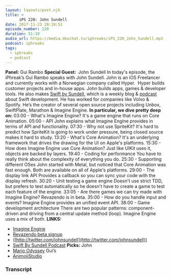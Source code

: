 ```yaml
---
layout: layouts/post.njk
title: >
      iPS 220: John Sundell
date: 2017-11-23 20:10:52
episode_number: 220
duration: 51:10
audio_url: https://media.devchat.tv/iphreaks/iPS_220_John_Sundell.mp3
podcast: iphreaks
tags: 
  - iphreaks
  - podcast
---
```


 **Panel:** Gui Rambo **Special Guest:&nbsp;** John Sundell In today's episode, the iPhreak’s Gui Rambo speaks with John Sundell. John is an iOS Freelancer and currently works with a Norwegian company called Hyper.&nbsp; Hyper builds customer projects and in-house apps. John builds apps, games & developer tools. He also makes [Swift by Sundell](https://www.swiftbysundell.com), which is a weekly blog & [podcast](https://www.swiftbysundell.com/podcast/) about Swift development. He has worked for companies like Volvo & Spotify. He’s the creator of several open source projects including Unbox, SwiftPlate, Marathon & Imagine Engine. **In particular, we dive pretty deep on:** 03:00 - What's Imagine Engine? It's a game engine that runs on Core Animation. 05:00 - API John explains what Imagine Engine provides in terms of API and functionality. 07:30 - Why not use SpriteKit? It's hard to predict how SpriteKit is going to work under pressure, being closed source makes it hard to study. 13:20 - What's Core Animation? It's an underlying framework that drives the drawing for the UI on Apple's platforms. 15:30 - How does Imagine Engine use Core Animation? Just like UIKit uses it, objects are backed by layers. 19:40 - Coding for performance You have to really think about the complexity of everything you do. 25:30 - Supporting different OSes John started with Metal, but noticed that Core Animation was fast enough. Both are available on all of Apple's platforms. 29:00 - The display link API Provides a callback so you can sync your code with the display refresh. 30:20 - Unit testing a game engine Doesn't use strict TDD, but prefers to test automatically so he doesn't have to create a game to test each feature of the engine. 33:05 - Are there games we can try made with Imagine Engine? Revazendo is in beta. 35:00 - How do you handle input and events? Imagine Engine provides an unified event API. 38:00 - Game development architecture There are two popular patterns: component-driven and driving from a central update method (loop). Imagine Engine uses a mix of both. **LINKS:**
- [Imagine Engine](https://github.com/JohnSundell/ImagineEngine)
- [Revazendo beta signup](http://revazendo.com)
- ([http://twitter.com/johnsundell](http://twitter.com/johnsundell))
- [Swift By Sundell Podcast](https://www.swiftbysundell.com/podcast/)
**Picks:** John
- [Mario Odyssey](https://supermario.nintendo.com/)
Gui’s
- [AnimojiStudio](https://animoji.fun)



### Transcript

&nbsp;


